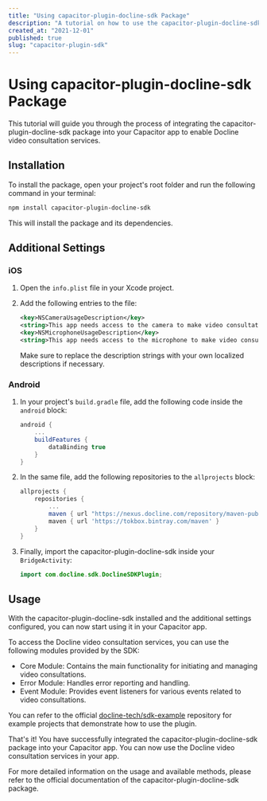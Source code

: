 ```yaml
---
title: "Using capacitor-plugin-docline-sdk Package"
description: "A tutorial on how to use the capacitor-plugin-docline-sdk package for integrating Docline video consultation services into your Capacitor app."
created_at: "2021-12-01"
published: true
slug: "capacitor-plugin-sdk"
---
```


# Using capacitor-plugin-docline-sdk Package

This tutorial will guide you through the process of integrating the capacitor-plugin-docline-sdk package into your Capacitor app to enable Docline video consultation services.

## Installation

To install the package, open your project's root folder and run the following command in your terminal:

```bash
npm install capacitor-plugin-docline-sdk
```

This will install the package and its dependencies.

## Additional Settings

### iOS

1. Open the `info.plist` file in your Xcode project.
2. Add the following entries to the file:

   ```xml
   <key>NSCameraUsageDescription</key>
   <string>This app needs access to the camera to make video consultations.</string>
   <key>NSMicrophoneUsageDescription</key>
   <string>This app needs access to the microphone to make video consultations.</string>
   ```

   Make sure to replace the description strings with your own localized descriptions if necessary.

### Android

1. In your project's `build.gradle` file, add the following code inside the `android` block:

   ```gradle
   android {
       ...
       buildFeatures {
           dataBinding true
       }
   }
   ```

2. In the same file, add the following repositories to the `allprojects` block:

   ```gradle
   allprojects {
       repositories {
           ...
           maven { url "https://nexus.docline.com/repository/maven-public/" }
           maven { url 'https://tokbox.bintray.com/maven' }
       }
   }
   ```

3. Finally, import the capacitor-plugin-docline-sdk inside your `BridgeActivity`:

   ```java
   import com.docline.sdk.DoclineSDKPlugin;
   ```

## Usage

With the capacitor-plugin-docline-sdk installed and the additional settings configured, you can now start using it in your Capacitor app.

To access the Docline video consultation services, you can use the following modules provided by the SDK:

- Core Module: Contains the main functionality for initiating and managing video consultations.
- Error Module: Handles error reporting and handling.
- Event Module: Provides event listeners for various events related to video consultations.

You can refer to the official [docline-tech/sdk-example](https://github.com/docline-tech/sdk-example) repository for example projects that demonstrate how to use the plugin.

That's it! You have successfully integrated the capacitor-plugin-docline-sdk package into your Capacitor app. You can now use the Docline video consultation services in your app.

For more detailed information on the usage and available methods, please refer to the official documentation of the capacitor-plugin-docline-sdk package.
